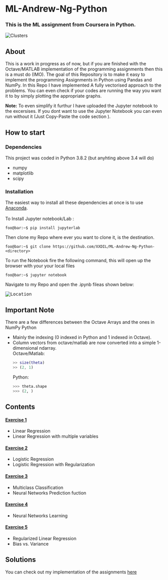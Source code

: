 # ML-Andrew-Ng-Python
### This is the ML assignment from Coursera in Python.

![Clusters](https://user-images.githubusercontent.com/66634743/84946155-4b9ac180-b0f9-11ea-8d60-453937061b88.gif)


## About
This is a work in progress as of now, but if you are finished with the Octave/MATLAB implementation of the programming assignments then this is a must do (IMO). The goal of this Repository is to make it easy to implement the programming Assignments in Python using Pandas and NumPy. In this Repo I have implemented A fully vectorised approach to the problems.
You can even check if your codes are running the way you want it to by simply plotting the appropriate graphs.

**Note:** To even simplify it furthur I have uploaded the Jupyter notebook to the excersises.
If you dont want to use the Jupyter Notebook you can even run without it (Just Copy-Paste the code section ). 

## How to start
### Dependencies
This project was coded in Python 3.8.2 (but anyhting above 3.4 will do)
* numpy
* matplotlib
* scipy

### Installation
The easiest way to install all these dependencies at once is to use [Anaconda](https://www.continuum.io/downloads).<br />
<br />To Install Jupyter notebook/Lab : 
```console
foo@bar:~$ pip install jupyterlab
```
Then clone my Repo where ever you want to clone it, <directory> is the destination.
  
```console
foo@bar:~$ git clone https://github.com/XXDIL/ML-Andrew-Ng-Python- <directory>
```

To run the Notebook fire the following command, this will open up the browser with your your local files

```console
foo@bar:~$ jupyter notebook
```
Navigate to my Repo and open the .ipynb fileas shown below:

<kbd>![Location](https://user-images.githubusercontent.com/66634743/84252124-4056fd00-ab1f-11ea-8bcf-465bce1b4552.png)</kbd>

## Important Note
There are a few differences between the Octave Arrays and the ones in NumPy Python
* Mainly the indexing (0 indexed in Python and 1 indexed in Octave).
* Column vectors from octave/matlab are now converted into a simple 1-dimensional ndarray.
<br />Octave/Matlab: 
    ```matlab
    >> size(theta)
    >> (2, 1)
    ```
    Python:
    ```python
    >>> theta.shape
    >>> (2, )
    ```
## Contents
#### [Exercise 1](https://github.com/XXDIL/ML-Andrew-Ng-Python-/tree/master/Exercise1)
* Linear Regression
* Linear Regression with multiple variables
#### [Exercise 2](https://github.com/XXDIL/ML-Andrew-Ng-Python-/tree/master/Exercise2)
* Logistic Regression
* Logistic Regression with Regularization
#### [Exercise 3](https://github.com/XXDIL/ML-Andrew-Ng-Python-/tree/master/Exercise3)
* Multiclass Classification
* Neural Networks Prediction fuction
#### [Exercise 4](https://github.com/XXDIL/ML-Andrew-Ng-Python-/tree/master/Exercise4)
* Neural Networks Learning
#### [Exercise 5](https://github.com/XXDIL/ML-Andrew-Ng-Python-/tree/master/Exercise5)
* Regularized Linear Regression
* Bias vs. Variance

## Solutions
You can check out my implementation of the assignments [here](https://github.com/XXDIL/ML-Andrew-Ng-Python)
